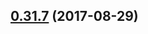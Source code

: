 <a name="0.31.7"></a>
## [0.31.7](https://github.com/ipfs/interface-ipfs-core/compare/v0.31.6...v0.31.7) (2017-08-29)



